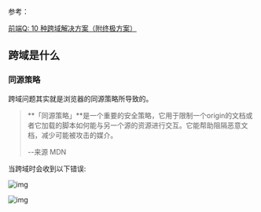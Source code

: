 参考：

[前端Q: 10 种跨域解决方案（附终极方案）](https://mp.weixin.qq.com/s/Nk8YPYQDUJOKgQ9Qa7byag)

## 跨域是什么

### 同源策略

跨域问题其实就是浏览器的同源策略所导致的。

> **「同源策略」**是一个重要的安全策略，它用于限制一个origin的文档或者它加载的脚本如何能与另一个源的资源进行交互。它能帮助阻隔恶意文档，减少可能被攻击的媒介。
>
> --来源 MDN

当跨域时会收到以下错误:

![img](https://mmbiz.qpic.cn/mmbiz_png/Ezky0124ibExS4FicXQrkU1wSZwdGjHjVIxPzJ1ZLoHn11rjsKC0aKJA775giccGiaYPIictfiaZOfLoiaWQJ9icvBJaTQ/640?wx_fmt=png&tp=webp&wxfrom=5&wx_lazy=1&wx_co=1)

![img](https://mmbiz.qpic.cn/mmbiz_png/Ezky0124ibExS4FicXQrkU1wSZwdGjHjVIlDpibdxrJLuAFkTKy9VWrYpmNehTU4bpnDE4AEv54pVuhFjqvTQXkWw/640?wx_fmt=png&tp=webp&wxfrom=5&wx_lazy=1&wx_co=1)

